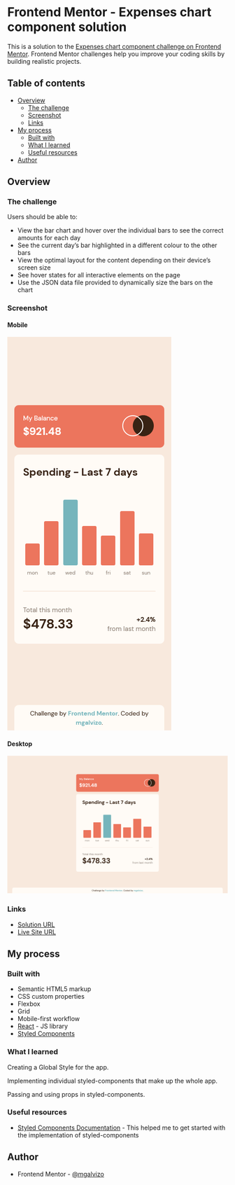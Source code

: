 # Frontend Mentor - Expenses chart component solution

This is a solution to the [Expenses chart component challenge on Frontend Mentor](https://www.frontendmentor.io/challenges/expenses-chart-component-e7yJBUdjwt). Frontend Mentor challenges help you improve your coding skills by building realistic projects.

## Table of contents

-   [Overview](#overview)
    -   [The challenge](#the-challenge)
    -   [Screenshot](#screenshot)
    -   [Links](#links)
-   [My process](#my-process)
    -   [Built with](#built-with)
    -   [What I learned](#what-i-learned)
    -   [Useful resources](#useful-resources)
-   [Author](#author)

## Overview

### The challenge

Users should be able to:

-   View the bar chart and hover over the individual bars to see the correct amounts for each day
-   See the current day’s bar highlighted in a different colour to the other bars
-   View the optimal layout for the content depending on their device’s screen size
-   See hover states for all interactive elements on the page
-   Use the JSON data file provided to dynamically size the bars on the chart

### Screenshot

#### Mobile

![](./screenshots/mobile.png)

#### Desktop

![](./screenshots/desktop.png)

### Links

-   [Solution URL](https://your-solution-url.com)
-   [Live Site URL](https://mgalvizo.github.io/expenses-chart-component/)

## My process

### Built with

-   Semantic HTML5 markup
-   CSS custom properties
-   Flexbox
-   Grid
-   Mobile-first workflow
-   [React](https://reactjs.org/) - JS library
-   [Styled Components](https://styled-components.com/)

### What I learned

Creating a Global Style for the app.

Implementing individual styled-components that make up the whole app.

Passing and using props in styled-components.

### Useful resources

-   [Styled Components Documentation](https://styled-components.com/docs/basics#getting-started) - This helped me to get started with the implementation of styled-components

## Author

-   Frontend Mentor - [@mgalvizo](https://www.frontendmentor.io/profile/mgalvizo)
